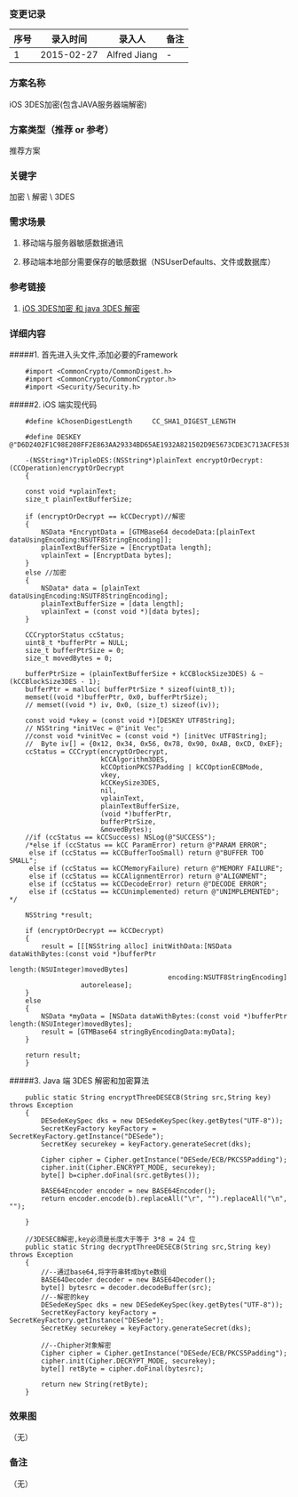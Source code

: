 ### 变更记录
| 序号 | 录入时间 | 录入人 | 备注 |
| -- | -- | -- | -- |
| 1 | 2015-02-27 | Alfred Jiang | - |

### 方案名称
iOS 3DES加密(包含JAVA服务器端解密)

### 方案类型（推荐 or 参考）
推荐方案

### 关键字
加密 \ 解密 \ 3DES

### 需求场景
1. 移动端与服务器敏感数据通讯

2. 移动端本地部分需要保存的敏感数据（NSUserDefaults、文件或数据库）

### 参考链接
1. [iOS 3DES加密 和 java 3DES 解密](http://blog.csdn.net/justinjing0612/article/details/8482689)

### 详细内容
#####1. 首先进入头文件,添加必要的Framework

        #import <CommonCrypto/CommonDigest.h>
        #import <CommonCrypto/CommonCryptor.h>
        #import <Security/Security.h>

#####2. iOS 端实现代码

        #define kChosenDigestLength     CC_SHA1_DIGEST_LENGTH

        #define DESKEY @"D6D2402F1C98E208FF2E863AA29334BD65AE1932A821502D9E5673CDE3C713ACFE53E2103CD40ED6BEBB101B484CAE83D537806C6CB611AEE86ED2CA8C97BBE95CF8476066D419E8E833376B850172107844D394016715B2E47E0A6EECB3E83A361FA75FA44693F90D38C6F62029FCD8EA395ED868F9D718293E9C0E63194E87"

        -(NSString*)TripleDES:(NSString*)plainText encryptOrDecrypt:(CCOperation)encryptOrDecrypt
        {

        const void *vplainText;
        size_t plainTextBufferSize;

        if (encryptOrDecrypt == kCCDecrypt)//解密
        {
            NSData *EncryptData = [GTMBase64 decodeData:[plainText dataUsingEncoding:NSUTF8StringEncoding]];
            plainTextBufferSize = [EncryptData length];
            vplainText = [EncryptData bytes];
        }
        else //加密
        {
            NSData* data = [plainText dataUsingEncoding:NSUTF8StringEncoding];
            plainTextBufferSize = [data length];
            vplainText = (const void *)[data bytes];
        }

        CCCryptorStatus ccStatus;
        uint8_t *bufferPtr = NULL;
        size_t bufferPtrSize = 0;
        size_t movedBytes = 0;

        bufferPtrSize = (plainTextBufferSize + kCCBlockSize3DES) & ~(kCCBlockSize3DES - 1);
        bufferPtr = malloc( bufferPtrSize * sizeof(uint8_t));
        memset((void *)bufferPtr, 0x0, bufferPtrSize);
        // memset((void *) iv, 0x0, (size_t) sizeof(iv));

        const void *vkey = (const void *)[DESKEY UTF8String];
        // NSString *initVec = @"init Vec";
        //const void *vinitVec = (const void *) [initVec UTF8String];
        //  Byte iv[] = {0x12, 0x34, 0x56, 0x78, 0x90, 0xAB, 0xCD, 0xEF};
        ccStatus = CCCrypt(encryptOrDecrypt,
                           kCCAlgorithm3DES,
                           kCCOptionPKCS7Padding | kCCOptionECBMode,
                           vkey,
                           kCCKeySize3DES,
                           nil,
                           vplainText,
                           plainTextBufferSize,
                           (void *)bufferPtr,
                           bufferPtrSize,
                           &movedBytes);
        //if (ccStatus == kCCSuccess) NSLog(@"SUCCESS");
        /*else if (ccStatus == kCC ParamError) return @"PARAM ERROR";
         else if (ccStatus == kCCBufferTooSmall) return @"BUFFER TOO SMALL";
         else if (ccStatus == kCCMemoryFailure) return @"MEMORY FAILURE";
         else if (ccStatus == kCCAlignmentError) return @"ALIGNMENT";
         else if (ccStatus == kCCDecodeError) return @"DECODE ERROR";
         else if (ccStatus == kCCUnimplemented) return @"UNIMPLEMENTED"; */

        NSString *result;

        if (encryptOrDecrypt == kCCDecrypt)
        {
            result = [[[NSString alloc] initWithData:[NSData dataWithBytes:(const void *)bufferPtr
                                                                    length:(NSUInteger)movedBytes]
                                            encoding:NSUTF8StringEncoding]
                      autorelease];
        }
        else
        {
            NSData *myData = [NSData dataWithBytes:(const void *)bufferPtr length:(NSUInteger)movedBytes];
            result = [GTMBase64 stringByEncodingData:myData];
        }

        return result;
        }

#####3. Java 端 3DES 解密和加密算法

        public static String encryptThreeDESECB(String src,String key) throws Exception
        {
            DESedeKeySpec dks = new DESedeKeySpec(key.getBytes("UTF-8"));
            SecretKeyFactory keyFactory = SecretKeyFactory.getInstance("DESede");
            SecretKey securekey = keyFactory.generateSecret(dks);

            Cipher cipher = Cipher.getInstance("DESede/ECB/PKCS5Padding");
            cipher.init(Cipher.ENCRYPT_MODE, securekey);
            byte[] b=cipher.doFinal(src.getBytes());

            BASE64Encoder encoder = new BASE64Encoder();
            return encoder.encode(b).replaceAll("\r", "").replaceAll("\n", "");

        }

        //3DESECB解密,key必须是长度大于等于 3*8 = 24 位
        public static String decryptThreeDESECB(String src,String key) throws Exception
        {
            //--通过base64,将字符串转成byte数组
            BASE64Decoder decoder = new BASE64Decoder();
            byte[] bytesrc = decoder.decodeBuffer(src);
            //--解密的key
            DESedeKeySpec dks = new DESedeKeySpec(key.getBytes("UTF-8"));
            SecretKeyFactory keyFactory = SecretKeyFactory.getInstance("DESede");
            SecretKey securekey = keyFactory.generateSecret(dks);

            //--Chipher对象解密
            Cipher cipher = Cipher.getInstance("DESede/ECB/PKCS5Padding");
            cipher.init(Cipher.DECRYPT_MODE, securekey);
            byte[] retByte = cipher.doFinal(bytesrc);

            return new String(retByte);
        }

### 效果图
（无）

### 备注
（无）
